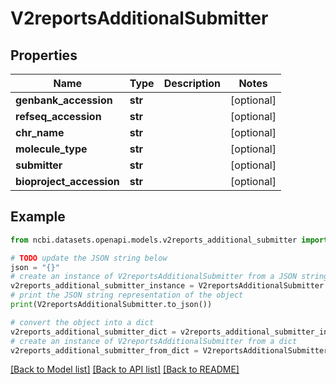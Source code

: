 # V2reportsAdditionalSubmitter


## Properties

Name | Type | Description | Notes
------------ | ------------- | ------------- | -------------
**genbank_accession** | **str** |  | [optional] 
**refseq_accession** | **str** |  | [optional] 
**chr_name** | **str** |  | [optional] 
**molecule_type** | **str** |  | [optional] 
**submitter** | **str** |  | [optional] 
**bioproject_accession** | **str** |  | [optional] 

## Example

```python
from ncbi.datasets.openapi.models.v2reports_additional_submitter import V2reportsAdditionalSubmitter

# TODO update the JSON string below
json = "{}"
# create an instance of V2reportsAdditionalSubmitter from a JSON string
v2reports_additional_submitter_instance = V2reportsAdditionalSubmitter.from_json(json)
# print the JSON string representation of the object
print(V2reportsAdditionalSubmitter.to_json())

# convert the object into a dict
v2reports_additional_submitter_dict = v2reports_additional_submitter_instance.to_dict()
# create an instance of V2reportsAdditionalSubmitter from a dict
v2reports_additional_submitter_from_dict = V2reportsAdditionalSubmitter.from_dict(v2reports_additional_submitter_dict)
```
[[Back to Model list]](../README.md#documentation-for-models) [[Back to API list]](../README.md#documentation-for-api-endpoints) [[Back to README]](../README.md)


